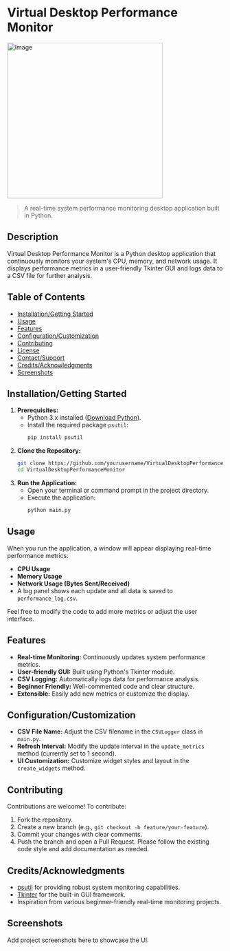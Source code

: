 # Virtual Desktop Performance Monitor

<img width="362" alt="Image" src="https://github.com/user-attachments/assets/1e315cab-bd9e-4808-93ef-98083ef70fc0" />

> A real-time system performance monitoring desktop application built in Python.

## Description
Virtual Desktop Performance Monitor is a Python desktop application that continuously monitors your system's CPU, memory, and network usage. It displays performance metrics in a user-friendly Tkinter GUI and logs data to a CSV file for further analysis. 

## Table of Contents
- [Installation/Getting Started](#installationgetting-started)
- [Usage](#usage)
- [Features](#features)
- [Configuration/Customization](#configurationcustomization)
- [Contributing](#contributing)
- [License](#license)
- [Contact/Support](#contactsupport)
- [Credits/Acknowledgments](#creditsacknowledgments)
- [Screenshots](#screenshots)

## Installation/Getting Started
1. **Prerequisites:**
   - Python 3.x installed ([Download Python](https://www.python.org/downloads/)).
   - Install the required package `psutil`:
     ```bash
     pip install psutil
     ```
2. **Clone the Repository:**
   ```bash
   git clone https://github.com/yourusername/VirtualDesktopPerformanceMonitor.git
   cd VirtualDesktopPerformanceMonitor
   ```
3. **Run the Application:**
   - Open your terminal or command prompt in the project directory.
   - Execute the application:
     ```bash
     python main.py
     ```

## Usage
When you run the application, a window will appear displaying real-time performance metrics:
- **CPU Usage**
- **Memory Usage**
- **Network Usage (Bytes Sent/Received)**
- A log panel shows each update and all data is saved to `performance_log.csv`.

Feel free to modify the code to add more metrics or adjust the user interface.

## Features
- **Real-time Monitoring:** Continuously updates system performance metrics.
- **User-friendly GUI:** Built using Python's Tkinter module.
- **CSV Logging:** Automatically logs data for performance analysis.
- **Beginner Friendly:** Well-commented code and clear structure.
- **Extensible:** Easily add new metrics or customize the display.

## Configuration/Customization
- **CSV File Name:** Adjust the CSV filename in the `CSVLogger` class in `main.py`.
- **Refresh Interval:** Modify the update interval in the `update_metrics` method (currently set to 1 second).
- **UI Customization:** Customize widget styles and layout in the `create_widgets` method.

## Contributing
Contributions are welcome! To contribute:
1. Fork the repository.
2. Create a new branch (e.g., `git checkout -b feature/your-feature`).
3. Commit your changes with clear comments.
4. Push the branch and open a Pull Request.
Please follow the existing code style and add documentation as needed.

## Credits/Acknowledgments
- [psutil](https://github.com/giampaolo/psutil) for providing robust system monitoring capabilities.
- [Tkinter](https://docs.python.org/3/library/tkinter.html) for the built-in GUI framework.
- Inspiration from various beginner-friendly real-time monitoring projects.

## Screenshots
Add project screenshots here to showcase the UI:
